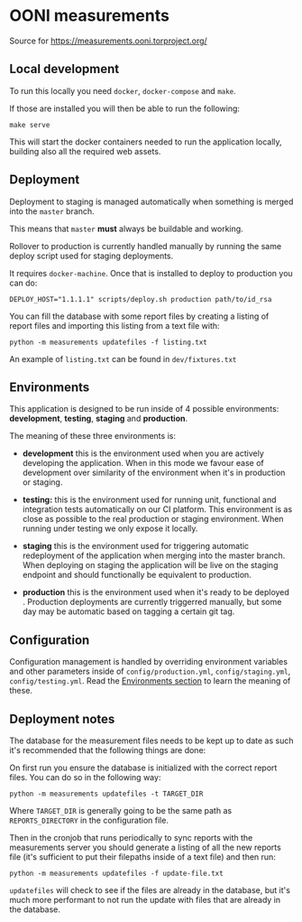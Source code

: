 # OONI measurements

Source for https://measurements.ooni.torproject.org/

## Local development

To run this locally you need `docker`, `docker-compose` and `make`.

If those are installed you will then be able to run the following:

```
make serve
```

This will start the docker containers needed to run the application locally,
 building also all the required web assets.

## Deployment

Deployment to staging is managed automatically when something is merged into
 the `master` branch.

This means that `master` **must** always be buildable and working.

Rollover to production is currently handled manually by running the same
deploy script used for staging deployments.

It requires `docker-machine`. Once that is installed to deploy to production
 you can do:

```
DEPLOY_HOST="1.1.1.1" scripts/deploy.sh production path/to/id_rsa
```

You can fill the database with some report files by creating a listing of
report files and importing this listing from a text file with:

```
python -m measurements updatefiles -f listing.txt
```

An example of `listing.txt` can be found in `dev/fixtures.txt`

## Environments

This application is designed to be run inside of 4 possible environments:
**development**, **testing**, **staging** and **production**.

The meaning of these three environments is:

* **development** this is the environment used when you are actively
developing the application. When in this mode we favour ease of development
over similarity of the environment when it's in production or staging.

* **testing:** this is the environment used for running unit, functional and
 integration tests automatically on our CI platform. This environment is as
 close as possible to the real production or staging environment. When
 running under testing we only expose it locally.

* **staging** this is the environment used for triggering automatic
redeployment of the application when merging into the master branch. When
deploying on staging the application will be live on the staging endpoint
and should functionally be equivalent to production.

* **production** this is the environment used when it's ready to be deployed
. Production deployments are currently triggerred manually, but some day may
 be automatic based on tagging a certain git tag.

## Configuration

Configuration management is handled by overriding environment variables and
other parameters inside of `config/production.yml`, `config/staging.yml`,
`config/testing.yml`. Read the [Environments section](#Environments) to
learn the meaning of these.

## Deployment notes

The database for the measurement files needs to be kept up to date as such it's
recommended that the following things are done:

On first run you ensure the database is initialized with the correct
report files.
You can do so in the following way:
```
python -m measurements updatefiles -t TARGET_DIR
```
Where `TARGET_DIR` is generally going to be the same path as
`REPORTS_DIRECTORY` in the configuration file.

Then in the cronjob that runs periodically to sync reports with the
measurements server you should generate a listing of all the new reports file
(it's sufficient to put their filepaths inside of a text file) and then
run:

```
python -m measurements updatefiles -f update-file.txt
```

`updatefiles` will check to see if the files are already in the database, but
it's much more performant to not run the update with files that are already in
the database.

